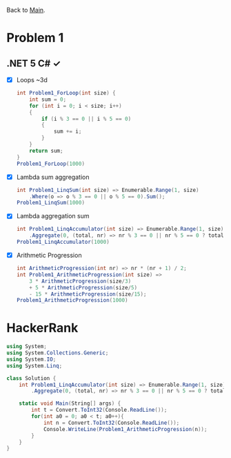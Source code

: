 Back to [Main](README.md).

# Problem 1
## .NET 5 C# ✓
- [x] Loops ~3d
    ```csharp
    int Problem1_ForLoop(int size) {
        int sum = 0;
        for (int i = 0; i < size; i++)
        {
            if (i % 3 == 0 || i % 5 == 0)
            {
                sum += i;
            }
        }
        return sum;
    }
    Problem1_ForLoop(1000)
    ```
- [x] Lambda sum aggregation
    ```csharp
    int Problem1_LinqSum(int size) => Enumerable.Range(1, size)
        .Where(o => o % 3 == 0 || o % 5 == 0).Sum();
    Problem1_LinqSum(1000)
    ```
- [x] Lambda aggregation sum
    ```csharp
    int Problem1_LinqAccumulator(int size) => Enumerable.Range(1, size)
        .Aggregate(0, (total, nr) => nr % 3 == 0 || nr % 5 == 0 ? total + nr : total);
    Problem1_LinqAccumulator(1000)
    ```
- [x] Arithmetic Progression
    ```csharp
    int ArithmeticProgression(int nr) => nr * (nr + 1) / 2;
    int Problem1_ArithmeticProgression(int size) =>  
        3 * ArithmeticProgression(size/3)
        + 5 * ArithmeticProgression(size/5)
        - 15 * ArithmeticProgression(size/15);
    Problem1_ArithmeticProgression(1000)
    ```
# HackerRank
```csharp
using System;
using System.Collections.Generic;
using System.IO;
using System.Linq;

class Solution {
    int Problem1_LinqAccumulator(int size) => Enumerable.Range(1, size)
        .Aggregate(0, (total, nr) => nr % 3 == 0 || nr % 5 == 0 ? total + nr : total);

    static void Main(String[] args) {
        int t = Convert.ToInt32(Console.ReadLine());
        for(int a0 = 0; a0 < t; a0++){
            int n = Convert.ToInt32(Console.ReadLine());
            Console.WriteLine(Problem1_ArithmeticProgression(n));
        }
    }
}
```